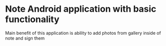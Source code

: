 # Note Android application with basic functionality
Main benefit of this application is ability to add photos from gallery inside of note and sign them
